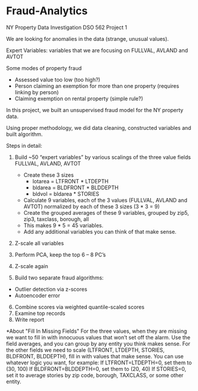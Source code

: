 # Fraud-Analytics
NY Property Data Investigation
DSO 562 Project 1

We are looking for anomalies in the data (strange, unusual values).

Expert Variables: variables that we are focusing on
FULLVAL, AVLAND and AVTOT

Some modes of property fraud
- Assessed value too low (too high?)
- Person claiming an exemption for more than one property (requires linking by person)
- Claiming exemption on rental property (simple rule?)

In this project, we built an unsupervised fraud model for the NY property data.

Using proper methodology, we did data cleaning, constructed variables and built algorithm.

Steps in detail:
1. Build ~50 “expert variables” by various scalings of the three value fields FULLVAL, AVLAND, AVTOT

    - Create these 3 sizes
        - lotarea = LTFRONT * LTDEPTH
        - bldarea = BLDFRONT * BLDDEPTH
        - bldvol = bldarea * STORIES
    - Calculate 9 variables, each of the 3 values (FULLVAL, AVLAND and AVTOT) normalized by each of these 3 sizes (3 * 3 = 9)
    - Create the grouped averages of these 9 variables, grouped by 
      zip5, zip3, taxclass, borough, all
    - This makes 9 * 5 = 45 variables.
    - Add any additional variables you can think of that make sense.

2. Z-scale all variables
3. Perform PCA, keep the top 6 – 8 PC’s
4. Z-scale again
5. Build two separate fraud algorithms:
- Outlier detection via z-scores
- Autoencoder error
6. Combine scores via weighted quantile-scaled scores
7. Examine top records
9. Write report

*About "Fill In Missing Fields"
For the three values, when they are missing we want to fill in with innocuous values that won’t set off the alarm. 
Use the field averages, and you can group by any entity you think makes sense.
For the other fields we need to scale (LTFRONT, LTDEPTH, STORIES, BLDFRONT, BLDDEPTH), 
fill in with values that make sense. You can use whatever logic you want, for example:
If LTFRONT=LTDEPTH=0, set them to (30, 100)
If BLDFRONT=BLDDEPTH=0, set them to (20, 40) 
If STORIES=0, set it to average stories by zip code, borough, TAXCLASS, or some other entity.
